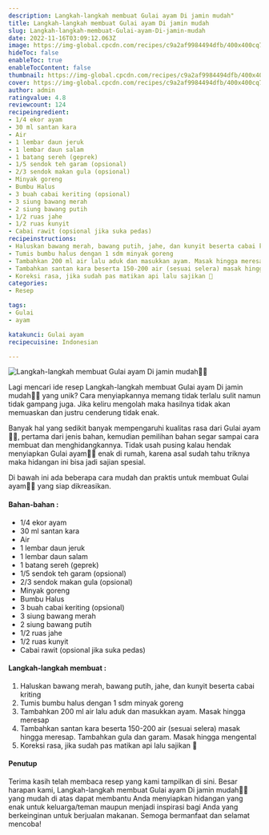 ```yaml
---
description: Langkah-langkah membuat Gulai ayam Di jamin mudah"
title: Langkah-langkah membuat Gulai ayam Di jamin mudah
slug: Langkah-langkah-membuat-Gulai-ayam-Di-jamin-mudah
date: 2022-11-16T03:09:12.063Z
image: https://img-global.cpcdn.com/recipes/c9a2af9984494dfb/400x400cq70/photo.jpg
hideToc: false
enableToc: true
enableTocContent: false
thumbnail: https://img-global.cpcdn.com/recipes/c9a2af9984494dfb/400x400cq70/photo.jpg
cover: https://img-global.cpcdn.com/recipes/c9a2af9984494dfb/400x400cq70/photo.jpg
author: admin
ratingvalue: 4.8
reviewcount: 124
recipeingredient:
- 1/4 ekor ayam
- 30 ml santan kara
- Air
- 1 lembar daun jeruk
- 1 lembar daun salam
- 1 batang sereh (geprek)
- 1/5 sendok teh garam (opsional)
- 2/3 sendok makan gula (opsional)
- Minyak goreng
- Bumbu Halus
- 3 buah cabai keriting (opsional)
- 3 siung bawang merah
- 2 siung bawang putih
- 1/2 ruas jahe
- 1/2 ruas kunyit
- Cabai rawit (opsional jika suka pedas)
recipeinstructions:
- Haluskan bawang merah, bawang putih, jahe, dan kunyit beserta cabai kriting
- Tumis bumbu halus dengan 1 sdm minyak goreng
- Tambahkan 200 ml air lalu aduk dan masukkan ayam. Masak hingga meresap
- Tambahkan santan kara beserta 150-200 air (sesuai selera) masak hingga meresap. Tambahkan gula dan garam. Masak hingga mengental
- Koreksi rasa, jika sudah pas matikan api lalu sajikan 🤗
categories:
- Resep

tags:
- Gulai
- ayam

katakunci: Gulai ayam
recipecuisine: Indonesian

---
```


![Langkah-langkah membuat Gulai ayam Di jamin mudah👩‍🍳](https://img-global.cpcdn.com/recipes/c9a2af9984494dfb/400x400cq70/photo.jpg)

Lagi mencari ide resep Langkah-langkah membuat Gulai ayam Di jamin mudah👩‍🍳 yang unik? Cara menyiapkannya memang tidak terlalu sulit namun tidak gampang juga. Jika keliru mengolah maka hasilnya tidak akan memuaskan dan justru cenderung tidak enak.

Banyak hal yang sedikit banyak mempengaruhi kualitas rasa dari Gulai ayam👩‍🍳, pertama dari jenis bahan, kemudian pemilihan bahan segar sampai cara membuat dan menghidangkannya. Tidak usah pusing kalau hendak menyiapkan Gulai ayam👩‍🍳 enak di rumah, karena asal sudah tahu triknya maka hidangan ini bisa jadi sajian spesial.

Di bawah ini ada beberapa cara mudah dan praktis untuk membuat Gulai ayam👩‍🍳 yang siap dikreasikan.

<!--inarticleads1-->

#### Bahan-bahan :

- 1/4 ekor ayam
- 30 ml santan kara
- Air
- 1 lembar daun jeruk
- 1 lembar daun salam
- 1 batang sereh (geprek)
- 1/5 sendok teh garam (opsional)
- 2/3 sendok makan gula (opsional)
- Minyak goreng
- Bumbu Halus
- 3 buah cabai keriting (opsional)
- 3 siung bawang merah
- 2 siung bawang putih
- 1/2 ruas jahe
- 1/2 ruas kunyit
- Cabai rawit (opsional jika suka pedas)

<!--inarticleads2-->

#### Langkah-langkah membuat :

1. Haluskan bawang merah, bawang putih, jahe, dan kunyit beserta cabai kriting
1. Tumis bumbu halus dengan 1 sdm minyak goreng
1. Tambahkan 200 ml air lalu aduk dan masukkan ayam. Masak hingga meresap
1. Tambahkan santan kara beserta 150-200 air (sesuai selera) masak hingga meresap. Tambahkan gula dan garam. Masak hingga mengental
1. Koreksi rasa, jika sudah pas matikan api lalu sajikan 🤗

#### Penutup

Terima kasih telah membaca resep yang kami tampilkan di sini. Besar harapan kami, Langkah-langkah membuat Gulai ayam Di jamin mudah👩‍🍳 yang mudah di atas dapat membantu Anda menyiapkan hidangan yang enak untuk keluarga/teman maupun menjadi inspirasi bagi Anda yang berkeinginan untuk berjualan makanan. Semoga bermanfaat dan selamat mencoba!